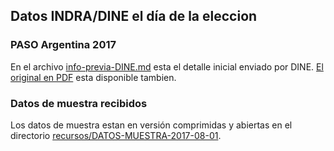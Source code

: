 ## Datos INDRA/DINE el día de la eleccion

### PASO Argentina 2017

En el archivo [info-previa-DINE.md](info-previa-DINE.md) esta el detalle inicial enviado por DINE. [El original en PDF](recursos/Repositorio-Datos-Funcionalidad-v.2.pdf) esta disponible tambien.  

### Datos de muestra recibidos

Los datos de muestra estan en versión comprimidas y abiertas en el directorio [recursos/DATOS-MUESTRA-2017-08-01](recursos/DATOS-MUESTRA-2017-08-01).  


